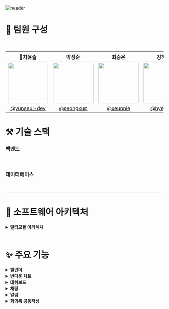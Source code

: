 
![header](https://capsule-render.vercel.app/api?type=venom&color=auto&height=300&section=header&text=CalIT&fontSize=50&desc=📆Optimize%20Your%20Workspace%20Scrum%20Management&descAlignY=60)

# 👀 팀원 구성

<br>

|                    **👑차윤슬**                      |                  **박성준**                   |                 **최승은**                  |                     **강혜정**                     |             **지연희**              |
|:------------------------------------------------:|:------------------------------------------:|:----------------------------------------:|:-----------------------------------------------:|:--------------------------------:|
| <img src="https://github.com/user-attachments/assets/8d255376-5ae9-4685-8f11-cd4b18a4bb55" width="128px"/> | <img src="https://github.com/user-attachments/assets/f49055cf-2b4d-41ac-bb7d-98b47d257c4b" width="128px"/> | <img src="https://github.com/user-attachments/assets/21e6cee5-c2f0-4c94-9a0a-938053c5342b" width="128px"/> | <img src="https://github.com/user-attachments/assets/813020ee-ef97-4f44-becd-38ef55a778b1" width="128px"/> | <img src="https://github.com/user-attachments/assets/cefb90f7-237b-4613-b6e2-89e1c40c00f3" width="128px"/> |
| [@yunseul-dev](https://github.com/yunseul-dev) | [@seongxun](https://github.com/seongxun) | [@xeunnie](https://github.com/xeunnie) | [ @hyejeung](https://github.com/hyejeung) | [@Aqulog](https://github.com/Aqulog) |



# ⚒️ 기술 스택



### 백엔드
<img src="https://img.shields.io/badge/SpringBoot-181717?style=flat&logo=SpringBoot&logoColor=6DB33F&color=white" alt=""> <img src="https://img.shields.io/badge/Spring_Security-181717?style=flat&logo=SpringSecurity&logoColor=6DB33F&color=white" alt=""> <img src="https://img.shields.io/badge/JSON_Web_Tokens-181717?style=flat&logo=JSONWebTokens&logoColor=000000&color=white" alt=""> <img src="https://img.shields.io/badge/Spring-181717?style=flat&logo=Spring&logoColor=6DB33F&color=white" alt=""> <img src="https://img.shields.io/badge/Spring_Batch-181717?style=flat&logo=Spring&logoColor=6DB33F&color=white" alt=""> <img src="https://img.shields.io/badge/Apache_Kafka-181717?style=flat&logo=ApacheKafka&logoColor=231F20&color=white" alt=""> <img src="https://img.shields.io/badge/n8n-181717?style=flat&logo=n8n&logoColor=0F74E2&color=white" alt="">
### 데이터베이스
<img src="https://img.shields.io/badge/MariaDB-181717?style=flat&logo=MariaDB&logoColor=003545&color=white" alt=""> <img src="https://img.shields.io/badge/PostgreSQL-181717?style=flat&logo=PostgreSQL&logoColor=336791&color=white" alt=""> <img src="https://img.shields.io/badge/Redis-181717?style=flat&logo=Redis&logoColor=DC382D&color=white" alt="">


---



# 🎯 소프트웨어 아키텍처
<details>
  <summary><b>멀티모듈 아키텍처</b></summary>
  
  - 레이어드 아키텍처(Layerd Architecture)
  
  > 소프트웨어를 여러개의 계층으로 분리해서 설계하는 것

1. 레이어마다 정해진 역할이 있어서 레이어 간의 책임을 두고 분리해서 유지보수가 용이함
2. 레이어 간의 의존 흐름이 일정함
3. 새로운 기능을 개발할 때 통일된 흐름에 맞게 빠르게 개발이 가능함

  - 멀티모듈 아키텍처(MultyModule Architecture)
  
  > 여러 개의 작은 단위의 Module을 만들어서 하나의 앱을 만드는 것
1. 공통 모듈을 여러 프로젝트에서 재사용할 수 있어 코드 중복을 줄일 수 있음
2. 각 모듈이 독립적으로 개발되고 배포될 수 있어 개발 및 테스트의 효율성이 향상됨
3. 기존 모듈을 확장하기 쉽기 때문에 전체 시스템의 복잡성을 효율적으로 관리 가능함

   ![image](https://github.com/user-attachments/assets/82bd3499-57d8-4351-ba8d-20ab1c13213b)

   
  ### 레이어드 아키텍처 + 멀티모듈 아키텍처
  > 레이어드 아키텍처를 기반으로 API 서버와 공통 모듈로 구성된 멀티 모듈 구조를 채택 함으로써 API 서버는
> 주요 비지니스 로직을 담당하고,
> 공통 모듈은 엔티티와 같은 재사용 가능한 컴포넌트를 관리하여 모듈간의 중복을 줄이고 코드의 재사용성을 높였습니다.
</details>


<br>

# ✨ 주요 기능
<details>
  <summary><b>캘린더</b></summary>
  <div markdown="1">
설명

![calit](https://github.com/user-attachments/assets/082d561a-744e-4db4-99f6-8a764ceba503)

  </div>
</details>
<details>
  <summary><b>번다운 차트</b></summary>
  <div markdown="1">
설명

![calit](https://github.com/user-attachments/assets/082d561a-744e-4db4-99f6-8a764ceba503)

  </div>
</details>
<details>
  <summary><b>대쉬보드</b></summary>
  <div markdown="1">
설명

![calit](https://github.com/user-attachments/assets/082d561a-744e-4db4-99f6-8a764ceba503)

  </div>
</details>
<details>
  <summary><b>채팅</b></summary>
  <div markdown="1">
설명
    
![calit](https://github.com/user-attachments/assets/082d561a-744e-4db4-99f6-8a764ceba503)

  </div>
</details>
<details>
  <summary><b>알람</b></summary>
  <div markdown="1">
설명

![calit](https://github.com/user-attachments/assets/082d561a-744e-4db4-99f6-8a764ceba503)

### Spring Batch를 통한 알람 기능 개선

> 기존에는 **`@Scheduled`** 어노테이션을 사용한 스케줄링 방식으로 리마인드 알람을 구현했지만, 서버 부하와 메모리 사용량 증가로 인해 안정적인 서비스 제공에 어려움이 있었다. 이를 해결하기 위해 Spring Batch를 도입하여 알람 기능을 개선했다.

### 배치 적용 후 개선 사항

1. **역할 분리**
    
    Spring Batch의 Job, Step, Chunk 구조를 사용하여 리마인드 알람 기능을 단계별로 구현했다. 각 알람 유형(회의, 스프린트, 태스크)에 대해 독립적인 배치 작업을 설정하여 관리함으로써 코드의 책임을 명확히 하고 작업의 독립성을 유지했다.
    
    - **ItemReader**: 데이터베이스에서 회의, 스프린트, 태스크의 마감일 기준으로 알람 대상 데이터를 조회한다.
    - **ItemProcessor**: 데이터를 검증하고 알람 메시지에 필요한 정보를 가공하여, 알람 시점에 맞는 데이터를 설정한다.
    - **ItemWriter**: 가공된 데이터를 Kafka를 통해 **`reminder-alarm`** 토픽으로 전송하여 알람 메시지를 처리한다.
2. **부하 분산**
    - 알람 처리 로직을 독립적인 배치 서버로 분리해 메인 서버의 부하를 줄이고, 작업 분산을 통해 안정적인 서비스를 제공했다.
    - 배치 서버에서 발생하는 오류가 메인 서버에 미치는 영향을 최소화했다.
3. **확장성 강화**
    - Spring Batch는 배치 모듈에서 알람 메시지를 Kafka를 통해 API 서버로 전달하고, API 서버는 클라이언트에게 알람을 전송한다.
    - 이는 배치 모듈과 실시간 알람 처리(SSE Emitter)의 의존성 문제를 해결하고, 모듈 간 결합도를 낮춰 확장성과 유연성을 높였다.
4. **Kubernetes CronJob을 통한 배치 스케줄링**
    - Kubernetes 환경에서 Spring Batch 작업을 주기적으로 실행하기 위해 CronJob을 사용했다.
    - CronJob을 통해 배치 작업을 정기적으로 실행하여 특정 시간에 맞춰 알람 기능을 수행했다.
  
   <img src="https://github.com/user-attachments/assets/c9c8d171-0eec-4994-8191-61fbcf3b764e" width="800" heigh="400" />


  
### 배치 적용 후 성능 비교
[배치 도입 전 테스트 결과] [배치 도입 후 테스트 결과]

  </div>
</details>
<details>
  <summary><b>회의록 공동작성</b></summary>
  <div markdown="1">

## 1. Redis

### 인메모리 데이터베이스
- **Redis**는 디스크 기반의 RDB와 달리 **인메모리**에서 데이터를 처리하여 **훨씬 빠른 성능**을 제공합니다.
- 일반적인 인메모리 DB와 달리 Redis는 **영속성**을 지원하여, 장애 발생 시에도 데이터를 복구할 수 있습니다.

### 회의록 공동작성 기능에 Redis 적용 이유
- **빠른 읽기 작업**이 중요한 실시간 공동 작성 환경에 적합해서 선택하였습니다.

### Lookaside 캐시 패턴
- **캐시에서 먼저 데이터를 조회**하고, 데이터가 없을 경우 DB에서 조회하여 캐시에 저장하는 방식입니다.
- 반복적인 읽기 작업에서 **성능 향상**을 기대할 수 있으며, **DB 조회 빈도**를 줄여, 캐시를 활용한 효율적인 읽기 작업이 가능합니다.

## 2. Kafka

### 세션 관리 기능
- 서버를 2대 운영하는 환경에서 **Kafka**를 활용하여 세션 관리 기능을 구현하였습니다.
- 클라이언트 간의 원활한 통신을 위해 Kafka를 선택하였으며, **Pub-Sub 모델**을 기반으로 클라이언트 간에 메시지를 주고받습니다.

### Kafka의 장점
- 동일한 **토픽을 구독한 클라이언트들**에게 메시지를 전송하여, **메시지의 일관성**과 **신뢰성**을 보장합니다.
- **서버 간 세션 연결**를 유지할 수 있습니다.

## 3. REDIS 적용 후 개선 사항

### Redis
- **실시간**으로 다수의 사용자가 동시에 문서를 편집할 때, **빠른 응답 시간**과 반복적인 읽기 작업에서 성능 향상을 제공합니다.
- 캐시를 통해 **DB 부하를 줄이고**, 빠르고 안정적인 데이터 접근을 보장합니다.

**수치 자료 넣기**



![image](https://github.com/user-attachments/assets/960b02a8-bf5a-4765-88b3-e10a04cc727f)


  </div>
</details>

<br>




